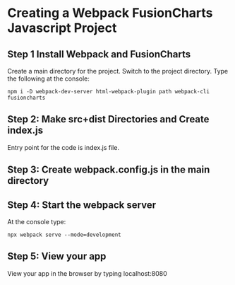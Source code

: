 # Creating a Webpack FusionCharts Javascript Project

## Step 1 Install Webpack and FusionCharts
Create a main directory for the project. Switch to the project directory. Type the following at the console:

```
npm i -D webpack-dev-server html-webpack-plugin path webpack-cli fusioncharts
```

## Step 2: Make src+dist Directories and Create index.js
Entry point for the code is index.js file.

## Step 3: Create webpack.config.js in the main directory

## Step 4: Start the webpack server
At the console type:

```
npx webpack serve --mode=development
```
## Step 5: View your app
View your app in the browser by typing localhost:8080